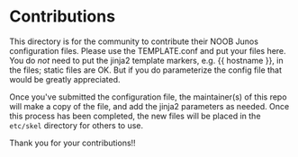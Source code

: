 # Contributions

This directory is for the community to contribute their NOOB Junos configuration files.  Please use the
TEMPLATE.conf and put your files here.  You do *not* need to put the jinja2 template markers, e.g. {{ hostname }},
in the files; static files are OK.  But if you do parameterize the config file that would be greatly appreciated.

Once you've submitted the configuration file, the maintainer(s) of this repo will make a copy of the file, and
add the jinja2 parameters as needed.  Once this process has been completed, the new files will be placed in the
`etc/skel` directory for others to use.

Thank you for your contributions!!

